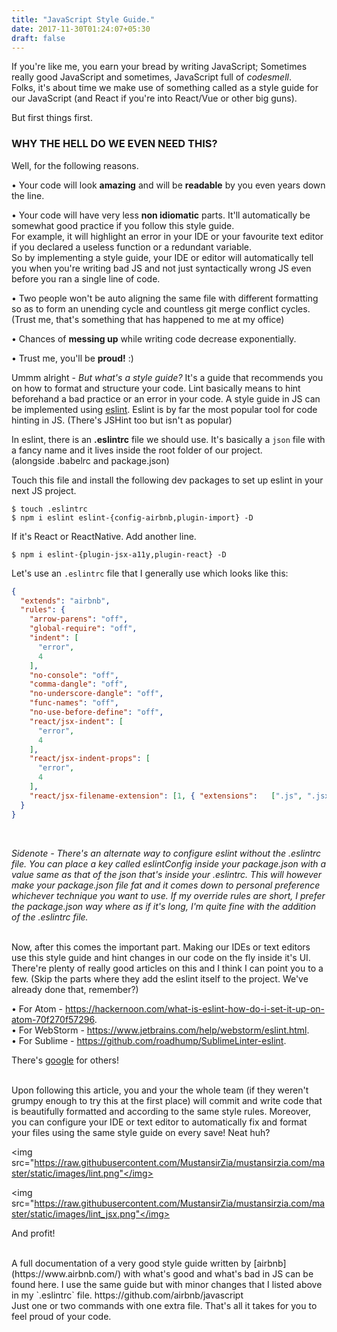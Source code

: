 ```yaml
---
title: "JavaScript Style Guide."
date: 2017-11-30T01:24:07+05:30
draft: false
---
```


If you're like me, you earn your bread by writing JavaScript; Sometimes really good JavaScript and sometimes, JavaScript full of <i>codesmell</i>. <br />
Folks, it's about time we make use of something called as a style guide for our JavaScript (and React if you're into React/Vue or other big guns).

But first things first.
<h3>WHY THE HELL DO WE EVEN NEED THIS?</h3>
Well, for the following reasons.

• Your code will look <b>amazing</b> and will be <b>readable</b> by you even years down the line.

• Your code will have very less <b>non idiomatic</b> parts. It'll automatically be somewhat good practice if you follow this style guide. <br />For example, it will highlight an error in your IDE or your favourite text editor if you declared a useless function or a redundant variable. <br /> So by implementing a style guide, your IDE or editor will automatically tell you when you're writing bad JS and not just syntactically wrong JS even before you ran a single line of code.

• Two people won't be auto aligning the same file with different formatting so as to form an unending cycle and countless git merge conflict cycles. (Trust me, that's something that has happened to me at my office)<br />

• Chances of <b>messing up</b> while writing code decrease exponentially. <br />

• Trust me, you'll be <b>proud!</b> :)

Ummm alright - <i>But what's a style guide?</i> It's a guide that recommends you on how to format and structure your code. Lint basically means to hint beforehand a bad practice or an error in your code. A style guide in JS can be implemented using [eslint](https://eslint.org/). Eslint is by far the most popular tool for code hinting in JS. (There's JSHint too but isn't as popular)

In eslint, there is an <b>.eslintrc</b> file we should use. It's basically a `json` file with a fancy name and it lives inside the root folder of our project. <br />(alongside .babelrc and package.json) <br />

 Touch this file and install the following dev packages to set up eslint in your next JS project. <br />

`$ touch .eslintrc` <br />
`$ npm i eslint eslint-{config-airbnb,plugin-import} -D`

If it's React or ReactNative. Add another line. <br />

`$ npm i eslint-{plugin-jsx-a11y,plugin-react} -D`

Let's use an `.eslintrc` file that I generally use which looks like this:
```json
{
  "extends": "airbnb",
  "rules": {
    "arrow-parens": "off",
    "global-require": "off",
    "indent": [
      "error",
      4
    ],
    "no-console": "off",
    "comma-dangle": "off",
    "no-underscore-dangle": "off",
    "func-names": "off",
    "no-use-before-define": "off",
    "react/jsx-indent": [
      "error",
      4
    ],
    "react/jsx-indent-props": [
      "error",
      4
    ],
    "react/jsx-filename-extension": [1, { "extensions":   [".js", ".jsx"] }]
  }
}
```
<br />

<i>Sidenote - There's an alternate way to configure eslint without the .eslintrc file. You can place a key called eslintConfig inside your package.json with a value same as that of the json that's inside your .eslintrc. This will however make your package.json file fat and it comes down to personal preference whichever technique you want to use. If my override rules are short, I prefer the package.json way where as if it's long, I'm quite fine with the addition of the .eslintrc file.</i>

<br />
Now, after this comes the important part.
Making our IDEs or text editors use this style guide and hint changes in our code on the fly inside it's UI.
There're plenty of really good articles on this and I think I can point you to a few. (Skip the parts where they add the eslint itself to the project. We've already done that, remember?)

• For Atom - https://hackernoon.com/what-is-eslint-how-do-i-set-it-up-on-atom-70f270f57296. <br />
• For WebStorm - https://www.jetbrains.com/help/webstorm/eslint.html. <br />
• For Sublime - https://github.com/roadhump/SublimeLinter-eslint.

There's [google](http://www.google.com) for others!

<br />
Upon following this article, you and your the whole team (if they weren't grumpy enough to try this at the first place) will commit and write code that is beautifully formatted and according to the same style rules. Moreover, you can configure your IDE or text editor to automatically fix and format your files using the same style guide on every save! Neat huh?

<img src="https://raw.githubusercontent.com/MustansirZia/mustansirzia.com/master/static/images/lint.png"</img>
<br />

<img src="https://raw.githubusercontent.com/MustansirZia/mustansirzia.com/master/static/images/lint_jsx.png"</img>

And profit!

<br />
A full documentation of a very good style guide written by [airbnb](https://www.airbnb.com/) with what's good and what's bad in JS can be found here. I  use the same guide but with minor changes that I listed above in my `.eslintrc` file.
https://github.com/airbnb/javascript

<br />
Just one or two commands with one extra file. That's all it takes for you to feel proud of your code.
